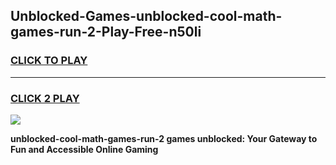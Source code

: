
## Unblocked-Games-unblocked-cool-math-games-run-2-Play-Free-n50li
<h3>
<a href="https://premium76.site?title=unblocked-cool-math-games-run-2&ref=18A">CLICK TO PLAY</a></h3>
<hr>

<h3>
<a href="https://premium76.site?title=unblocked-cool-math-games-run-2&ref=18A">CLICK 2 PLAY</a>
  
</h3>

<a href="https://premium76.site?title=unblocked-cool-math-games-run-2&ref=18A"><img src="https://clearcache.store/games.png"></a>


**unblocked-cool-math-games-run-2 games unblocked: Your Gateway to Fun and Accessible Online Gaming**
